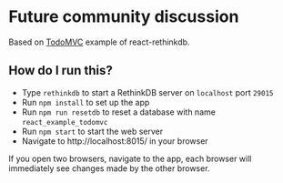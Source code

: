 # Future community discussion

Based on [TodoMVC](http://todomvc.com/) example of react-rethinkdb.

## How do I run this?

* Type `rethinkdb` to start a RethinkDB server on `localhost` port `29015`
* Run `npm install` to set up the app
* Run `npm run resetdb` to reset a database with name `react_example_todomvc`
* Run `npm start` to start the web server
* Navigate to http://localhost:8015/ in your browser

If you open two browsers, navigate to the app, each browser will immediately
see changes made by the other browser.
